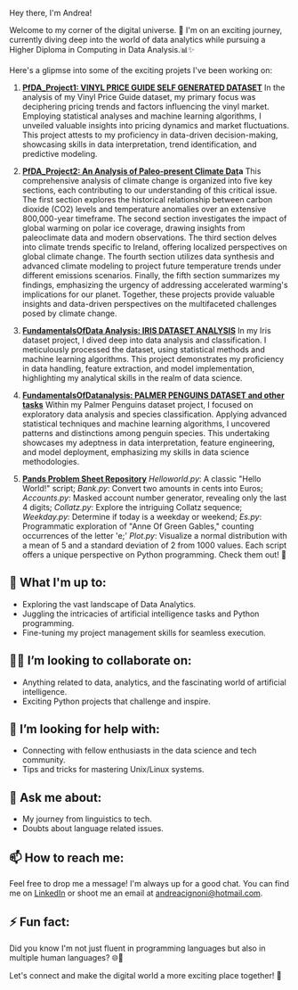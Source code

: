 Hey there, I'm Andrea!

Welcome to my corner of the digital universe. 🌌 I'm on an exciting journey, currently diving deep into the world of data analytics while pursuing a Higher Diploma in Computing in Data Analysis.📊✨ 

Here's a glipmse into some of the exciting projets I've been working on:

1. **[PfDA_Project1: VINYL PRICE GUIDE SELF GENERATED DATASET](https://github.com/AndreaCignoni/PfDA_Project_1.git)**
In the analysis of my Vinyl Price Guide dataset, my primary focus was deciphering pricing trends and factors influencing the vinyl market. Employing statistical analyses and machine learning algorithms, I unveiled valuable insights into pricing dynamics and market fluctuations. This project attests to my proficiency in data-driven decision-making, showcasing skills in data interpretation, trend identification, and predictive modeling.

2. **[PfDA_Project2: An Analysis of Paleo-present Climate Dat](https://github.com/AndreaCignoni/PfDA_Project-2.git)a**
This comprehensive analysis of climate change is organized into five key sections, each contributing to our understanding of this critical issue. The first section explores the historical relationship between carbon dioxide (CO2) levels and temperature anomalies over an extensive 800,000-year timeframe. The second section investigates the impact of global warming on polar ice coverage, drawing insights from paleoclimate data and modern observations. The third section delves into climate trends specific to Ireland, offering localized perspectives on global climate change. The fourth section utilizes data synthesis and advanced climate modeling to project future temperature trends under different emissions scenarios. Finally, the fifth section summarizes my findings, emphasizing the urgency of addressing accelerated warming's implications for our planet. Together, these projects provide valuable insights and data-driven perspectives on the multifaceted challenges posed by climate change.

4. **[FundamentalsOfData Analysis: IRIS DATASET ANALYSIS](https://github.com/AndreaCignoni/FundamentalsOfDataAnalysis/blob/6698a3bb087349cc4b2440b1e7fe3068ef4579b2/project.ipynb)**
In my Iris dataset project, I dived deep into data analysis and classification. I meticulously processed the dataset, using statistical methods and machine learning algorithms. This project demonstrates my proficiency in data handling, feature extraction, and model implementation, highlighting my analytical skills in the realm of data science.

5. **[FundamentalsOfDatanalysis: PALMER PENGUINS DATASET and other tasks](https://github.com/AndreaCignoni/FundamentalsOfDataAnalysis/blob/6698a3bb087349cc4b2440b1e7fe3068ef4579b2/tasks.ipynb)**
Within my Palmer Penguins dataset project, I focused on exploratory data analysis and species classification. Applying advanced statistical techniques and machine learning algorithms, I uncovered patterns and distinctions among penguin species. This undertaking showcases my adeptness in data interpretation, feature engineering, and model deployment, emphasizing my skills in data science methodologies.

6. **[Pands Problem Sheet Repository](https://github.com/AndreaCignoni/pands-problem-sheet.git)**
*Helloworld.py*: A classic "Hello World!" script; *Bank.py*: Convert two amounts in cents into Euros; *Accounts.py*: Masked account number generator, revealing only the last 4 digits; *Collatz.py*: Explore the intriguing Collatz sequence; *Weekday.py*: Determine if today is a weekday or weekend; *Es.py*: Programmatic exploration of "Anne Of Green Gables," counting occurrences of the letter 'e;' *Plot.py*: Visualize a normal distribution with a mean of 5 and a standard deviation of 2 from 1000 values. Each script offers a unique perspective on Python programming. Check them out! 🌟

## 🌱 What I'm up to:

- Exploring the vast landscape of Data Analytics.
- Juggling the intricacies of artificial intelligence tasks and Python programming.
- Fine-tuning my project management skills for seamless execution.

## 👯‍♀️ I’m looking to collaborate on:

- Anything related to data, analytics, and the fascinating world of artificial intelligence.
- Exciting Python projects that challenge and inspire.

## 🤔 I’m looking for help with:

- Connecting with fellow enthusiasts in the data science and tech community.
- Tips and tricks for mastering Unix/Linux systems.

## 💬 Ask me about:

- My journey from linguistics to tech.
- Doubts about language related issues.

## 📫 How to reach me:

Feel free to drop me a message! I'm always up for a good chat. You can find me on [LinkedIn](https://ie.linkedin.com/in/andrea-cignoni-7290351a) or shoot me an email at [andreacignoni@hotmail.com](andreacignoni@hotmail.com).

## ⚡ Fun fact:

Did you know I'm not just fluent in programming languages but also in multiple human languages? 🌐💬

Let's connect and make the digital world a more exciting place together! 🚀
